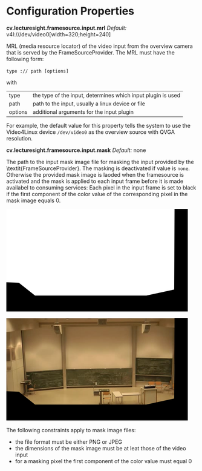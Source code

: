 # Configuration Properties

**cv.lecturesight.framesource.input.mrl**
*Default:* v4l:///dev/video0[width=320;height=240]

MRL (media resource locator) of the video input from the overview camera that is served by the FrameSourceProvider. The MRL must have the following form:

`type :// path [options]`

with

<table>
<tr><td>type</td><td>the type of the input, determines which input plugin is used</td></tr>
<tr><td>path</td><td>path to the input, usually a linux device or file</td></tr>
<tr><td>options</td><td>additional arguments for the input plugin</td></tr>
</table>

For example, the default value for this property tells the system to use the Video4Linux device `/dev/video0` as the overview source with QVGA resolution.

**cv.lecturesight.framesource.input.mask**
*Default:* none

The path to the input mask image file for masking the input provided by the \textit{FrameSourceProvider}. The masking is deactivated if value is `none`. Otherwise the provided mask image is laoded when the framesource is activated and the mask is applied to each input frame before it is made availabel to consuming services: Each pixel in the input frame is set to black if the first component of the color value of the corresponding pixel in the mask image equals 0.

![FrameSource mask image](mask.png "A mask image")

![FrameSource masked input frame ](output.png "A masked input frame")

The following constraints apply to mask image files:

* the file format must be either PNG or JPEG
* the dimensions of the mask image must be at leat those of the video input
* for a masking pixel the first component of the color value must equal 0

